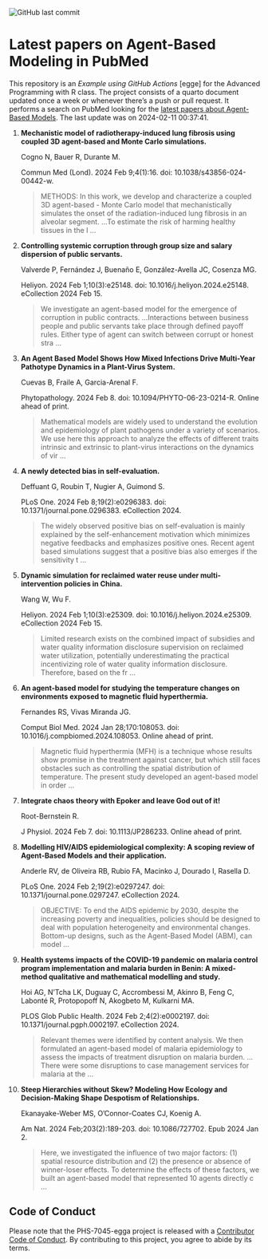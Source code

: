![GitHub last
commit](https://img.shields.io/github/last-commit/UofUEpiBio/PHS-7045-egga.png)

# Latest papers on Agent-Based Modeling in PubMed

This repository is an *Example using GitHub Actions* \[egge\] for the
Advanced Programming with R class. The project consists of a quarto
document updated once a week or whenever there’s a push or pull request.
It performs a search on PubMed looking for the <a
href="https://pubmed.ncbi.nlm.nih.gov/?term=agent-based+model&amp;sort=date"
target="_blank">latest papers about Agent-Based Models</a>. The last
update was on 2024-02-11 00:37:41.

<div class="cell">

</div>

1.  **Mechanistic model of radiotherapy-induced lung fibrosis using
    coupled 3D agent-based and Monte Carlo simulations.**

    Cogno N, Bauer R, Durante M.

    Commun Med (Lond). 2024 Feb 9;4(1):16. doi:
    10.1038/s43856-024-00442-w.

    > METHODS: In this work, we develop and characterize a coupled 3D
    > agent-based - Monte Carlo model that mechanistically simulates the
    > onset of the radiation-induced lung fibrosis in an alveolar
    > segment. …To estimate the risk of harming healthy tissues in the l
    > …

2.  **Controlling systemic corruption through group size and salary
    dispersion of public servants.**

    Valverde P, Fernández J, Buenaño E, González-Avella JC, Cosenza MG.

    Heliyon. 2024 Feb 1;10(3):e25148. doi:
    10.1016/j.heliyon.2024.e25148. eCollection 2024 Feb 15.

    > We investigate an agent-based model for the emergence of
    > corruption in public contracts. …Interactions between business
    > people and public servants take place through defined payoff
    > rules. Either type of agent can switch between corrupt or honest
    > stra …

3.  **An Agent Based Model Shows How Mixed Infections Drive Multi-Year
    Pathotype Dynamics in a Plant-Virus System.**

    Cuevas B, Fraile A, Garcia-Arenal F.

    Phytopathology. 2024 Feb 8. doi: 10.1094/PHYTO-06-23-0214-R. Online
    ahead of print.

    > Mathematical models are widely used to understand the evolution
    > and epidemiology of plant pathogens under a variety of scenarios.
    > We use here this approach to analyze the effects of different
    > traits intrinsic and extrinsic to plant-virus interactions on the
    > dynamics of vir …

4.  **A newly detected bias in self-evaluation.**

    Deffuant G, Roubin T, Nugier A, Guimond S.

    PLoS One. 2024 Feb 8;19(2):e0296383. doi:
    10.1371/journal.pone.0296383. eCollection 2024.

    > The widely observed positive bias on self-evaluation is mainly
    > explained by the self-enhancement motivation which minimizes
    > negative feedbacks and emphasizes positive ones. Recent agent
    > based simulations suggest that a positive bias also emerges if the
    > sensitivity t …

5.  **Dynamic simulation for reclaimed water reuse under
    multi-intervention policies in China.**

    Wang W, Wu F.

    Heliyon. 2024 Feb 1;10(3):e25309. doi:
    10.1016/j.heliyon.2024.e25309. eCollection 2024 Feb 15.

    > Limited research exists on the combined impact of subsidies and
    > water quality information disclosure supervision on reclaimed
    > water utilization, potentially underestimating the practical
    > incentivizing role of water quality information disclosure.
    > Therefore, based on the fr …

6.  **An agent-based model for studying the temperature changes on
    environments exposed to magnetic fluid hyperthermia.**

    Fernandes RS, Vivas Miranda JG.

    Comput Biol Med. 2024 Jan 28;170:108053. doi:
    10.1016/j.compbiomed.2024.108053. Online ahead of print.

    > Magnetic fluid hyperthermia (MFH) is a technique whose results
    > show promise in the treatment against cancer, but which still
    > faces obstacles such as controlling the spatial distribution of
    > temperature. The present study developed an agent-based model in
    > order …

7.  **Integrate chaos theory with Epoker and leave God out of it!**

    Root-Bernstein R.

    J Physiol. 2024 Feb 7. doi: 10.1113/JP286233. Online ahead of print.

8.  **Modelling HIV/AIDS epidemiological complexity: A scoping review of
    Agent-Based Models and their application.**

    Anderle RV, de Oliveira RB, Rubio FA, Macinko J, Dourado I, Rasella
    D.

    PLoS One. 2024 Feb 2;19(2):e0297247. doi:
    10.1371/journal.pone.0297247. eCollection 2024.

    > OBJECTIVE: To end the AIDS epidemic by 2030, despite the
    > increasing poverty and inequalities, policies should be designed
    > to deal with population heterogeneity and environmental changes.
    > Bottom-up designs, such as the Agent-Based Model (ABM), can model
    > …

9.  **Health systems impacts of the COVID-19 pandemic on malaria control
    program implementation and malaria burden in Benin: A mixed-method
    qualitative and mathematical modelling and study.**

    Hoi AG, N’Tcha LK, Duguay C, Accrombessi M, Akinro B, Feng C,
    Labonté R, Protopopoff N, Akogbeto M, Kulkarni MA.

    PLOS Glob Public Health. 2024 Feb 2;4(2):e0002197. doi:
    10.1371/journal.pgph.0002197. eCollection 2024.

    > Relevant themes were identified by content analysis. We then
    > formulated an agent-based model of malaria epidemiology to assess
    > the impacts of treatment disruption on malaria burden. …There were
    > some disruptions to case management services for malaria at the …

10. **Steep Hierarchies without Skew? Modeling How Ecology and
    Decision-Making Shape Despotism of Relationships.**

    Ekanayake-Weber MS, O’Connor-Coates CJ, Koenig A.

    Am Nat. 2024 Feb;203(2):189-203. doi: 10.1086/727702. Epub 2024 Jan
    2.

    > Here, we investigated the influence of two major factors: (1)
    > spatial resource distribution and (2) the presence or absence of
    > winner-loser effects. To determine the effects of these factors,
    > we built an agent-based model that represented 10 agents directly
    > c …

## Code of Conduct

Please note that the PHS-7045-egga project is released with a
[Contributor Code of
Conduct](https://contributor-covenant.org/version/2/1/CODE_OF_CONDUCT.html).
By contributing to this project, you agree to abide by its terms.
